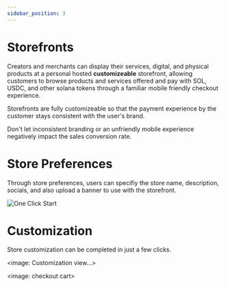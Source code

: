 ```yaml
---
sidebar_position: 3
---
```


# Storefronts

Creators and merchants can display their services, digital, and physical products at a personal hosted **customizeable** storefront, allowing customers to browse products and services offered and pay with SOL, USDC, and other solana tokens through a familiar mobile friendly checkout experience.

Storefronts are fully customizeable so that the payment experience by the customer stays consistent with the user's brand.

Don't let inconsistent branding or an unfriendly mobile experience negatively impact the sales conversion rate.

# Store Preferences

Through store preferences, users can specifiy the store name, description, socials, and also upload a banner to use with the storefront.

<div style={{textAlign: 'center', padding: '20px'}}>

![One Click Start](/img/guides/create-invoice.png)

</div>


# Customization
Store customization can be completed in just a few clicks.

<image: Customization view...>

<image: checkout cart>


